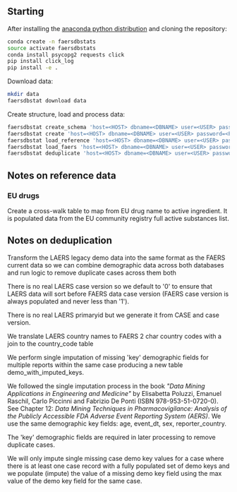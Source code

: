 ## Starting
After installing the [anaconda python distribution](https://www.anaconda.com/distribution/) and cloning the repository:
```bash
conda create -n faersdbstats
source activate faersdbstats
conda install psycopg2 requests click
pip install click_log
pip install -e .
```

Download data:
```bash
mkdir data
faersdbstat download data
```

Create structure, load and process data:
```bash
faersdbstat create_schema 'host=<HOST> dbname=<DBNAME> user=<USER> password=<PASSWORD>'
faersdbstat create 'host=<HOST> dbname=<DBNAME> user=<USER> password=<PASSWORD>'
faersdbstat load_reference 'host=<HOST> dbname=<DBNAME> user=<USER> password=<PASSWORD>'
faersdbstat load_faers 'host=<HOST> dbname=<DBNAME> user=<USER> password=<PASSWORD>' data
faersdbstat deduplicate 'host=<HOST> dbname=<DBNAME> user=<USER> password=<PASSWORD>'
```

## Notes on reference data

### EU drugs
Create a cross-walk table to map from EU drug name to active ingredient. 
It is populated data from the EU community registry full active substances list.

## Notes on deduplication
Transform the LAERS legacy demo data into the same format as the FAERS current
data so we can combine demographic data across both databases and run logic to
remove duplicate cases across them both

There is no real LAERS case version so we default to '0' to ensure that LAERS
data will sort before FAERS data case version (FAERS case version is always
populated and never less than '1').

There is no real LAERS primaryid but we generate it from CASE and case version.

We translate LAERS country names to FAERS 2 char country codes with a join to
the country_code table

We perform single imputation of missing 'key' demographic fields for multiple
reports within the same case producing a new table demo_with_imputed_keys.

We followed the single imputation process in the book _"Data Mining
Applications in Engineering and Medicine"_ by Elisabetta Poluzzi, Emanuel
Raschil, Carlo Piccinni and Fabrizio De Ponti (ISBN 978-953-51-0720-0). See
Chapter 12: _Data Mining Techniques in Pharmacovigilance: Analysis of the
Publicly Accessible FDA Adverse Event Reporting System (AERS)_. We use the same
demographic key fields:  age, event_dt, sex, reporter_country.

The 'key' demographic fields are required in later processing to remove
duplicate cases.

We will only impute single missing case demo key values for a case where there
is at least one case record with a fully populated set of demo keys and we
populate (impute) the value of a missing demo key field using the max value of
the demo key field for the same case.
